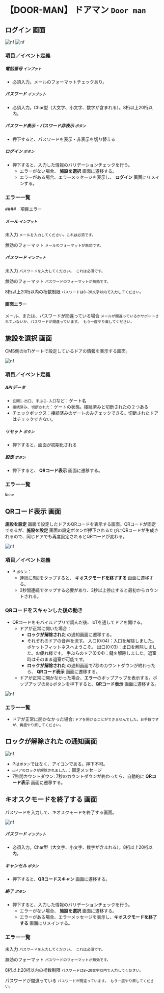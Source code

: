 # 【DOOR-MAN】 **ドアマン** `Door man`

## **ログイン** 画面

![nf](image/jp/dm/400doorman/log-in.png)
![nf](image/jp/dm/400doorman/log-in-error.png)


### 項目／イベント定義

##### 電話番号  `インプット`

- 必須入力。メールのフォーマットチェックあり。

##### パスワード  `インプット`

- 必須入力。Char型（大文字、小文字、数字が含まれる）。8桁以上20桁以内。

##### パスワード表示・パスワード非表示  `ボタン` 

- 押下すると、パスワードを表示・非表示を切り替える

##### ログイン  `ボタン` 

- 押下すると、入力した情報のバリデーションチェックを行う。
   - エラーがない場合、 **施設を選択** 画面に遷移する。
   - エラーがある場合、エラーメッセージを表示し、 **ログイン** 画面にリメインする。

### エラー一覧

####　項目エラー

##### メール `インプット`

未入力
   `メールを入力してください。これは必須です。`

無効のフォーマット
   `メールのフォーマットが無効です。`

##### パスワード  `インプット` 

未入力
   `パスワードを入力してください。 これは必須です。`

無効のフォーマット
   `パスワードのフォーマットが無効です。`

8桁以上20桁以内の桁数制限
   `パスワードは8~20文字以内で入力してください。`

#### 画面エラー

メール、または、パスワードが間違っている場合
   `メールが間違っているかサポートされていないか、パスワードが間違っています。 もう一度やり直してください。`

## **施設を選択** 画面

CMS側のIoT\ゲートで設定しているドアの情報を表示する画面。

![nf](image\jp\dm\400doorman\door-setting.png)

### 項目／イベント定義

##### APIデータ

- `玄関1‐出口`、`手ぶら‐入口`など：ゲート名
- `接続済み`、`切断された`：ゲートの状態。接続済みと切断されたの２つある
- チェックボックス：接続済みのゲートのみチェックできる。切断されたドアはチェックできない。

##### リセット  `ボタン` 

- 押下すると、画面が初期化される

##### 設定  `ボタン` 

- 押下すると、 **QRコード表示** 画面に遷移する。

### エラー一覧

`None`

## **QRコード表示** 画面

 **施設を設定** 画面で設定したドアのQRコードを表示する画面。QRコードが固定であるが、**施設を設定** 画面の設定ボタンが押下されるたびにQRコードが生成されるので、同じドアでも再度設定されるとQRコードが変わる。

![nf](image\jp\dm\400doorman\qr-code.png)

### 項目／イベント定義

- P `ボタン`：
   - 連続に6回をタップすると、 **キオスクモードを終了する** 画面に遷移する。
   - 3秒間連続でタップする必要があり、3秒以上停止すると最初からカウントされる。

### QRコードをスキャンした後の動き

- QRコードをモバイルアプリで読んだ後、IoTを通してドアを開ける。
   - ドアが正常に開いた場合：
       - **ロックが解除された** の通知画面に遷移する。
       - それぞれのドアの音声を流す。
         入口(0:04)：入口を解除しました。ポケットフィットネスへようこそ。
         出口(0:03)：出口を解除しました。お疲れ様です。
         手ぶらのドア(0:04)：鍵を解除しました。退室時はそのまま退室が可能です。
       - **ロックが解除された** の通知画面で7秒のカウントダウンが終わったら、 **QRコード表示** 画面に遷移する。
   - ドアが正常に開かなかった場合、**エラー**のポップアップを表示する。ポップアップの`戻る`ボタンを押下すると、**QRコード表示** 画面に遷移する。

![nf](image\jp\dm\400doorman\qrcode-scan-flow.PNG)

### エラー一覧

- ドアが正常に開かなかった場合:
   `ドアを開けることができませんでした。お手数ですが、再度やり直してください。`

## **ロックが解除された** の通知画面

![nf](image\jp\dm\400doorman\open-success.png)

- Pは`ボタン`ではなく、アイコンである。押下不可。
- `☑ドアのロックが解除されました。`：固定メッセージ
- 7秒間カウントダウン: 7秒のカウントダウンが終わったら、自動的に **QRコード表示** 画面に遷移する。

## **キオスクモードを終了する** 画面

パスワードを入力して、キオスクモードを終了する画面。

![nf](image\jp\dm\400doorman\input-password.png)

##### パスワード `インプット`

- 必須入力。Char型（大文字、小文字、数字が含まれる）。8桁以上20桁以内。

##### キャンセル `ボタン`

- 押下すると、**QRコードスキャン** 画面に遷移する。

##### 終了 `ボタン`

- 押下すると、入力した情報のバリデーションチェックを行う。
   - エラーがない場合、 **施設を選択** 画面に遷移する。
   - エラーがある場合、エラーメッセージを表示し、**キオスクモードを終了する** 画面にリメインする。

### エラー一覧

未入力
   `パスワードを入力してください。 これは必須です。`

無効のフォーマット
   `パスワードのフォーマットが無効です。`

8桁以上20桁以内の桁数制限
   `パスワードは8~20文字以内で入力してください。`

パスワードが間違っている
   `パスワードが間違っています。 もう一度やり直してください。`

